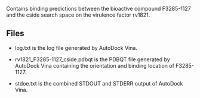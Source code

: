 Contains binding predictions between the bioactive compound F3285-1127 and the cside search space on the virulence factor rv1821.

## Files

- log.txt is the log file generated by AutoDock Vina.

- rv1821_F3285-1127_cside.pdbqt is the PDBQT file generated by AutoDock Vina containing the orientation and binding location of F3285-1127.

- stdoe.txt is the combined STDOUT and STDERR output of AutoDock Vina.

